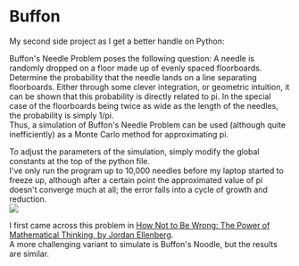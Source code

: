 # Buffon

My second side project as I get a better handle on Python:

Buffon's Needle Problem poses the following question: A needle is randomly dropped on a floor made up of evenly spaced floorboards. Determine the probability that the needle lands on a line separating floorboards. Either through some clever integration, or geometric intuition, it can be shown that this probability is directly related to pi. In the special case of the floorboards being twice as wide as the length of the needles, the probability is simply 1/pi.\
Thus, a simulation of Buffon's Needle Problem can be used (although quite inefficiently) as a Monte Carlo method for approximating pi.

To adjust the parameters of the simulation, simply modify the global constants at the top of the python file.\
I've only run the program up to 10,000 needles before my laptop started to freeze up, although after a certain point the approximated value of pi doesn't converge much at all; the error falls into a cycle of growth and reduction.\
![](https://github.com/SamuelHunter/Buffon/blob/master/Buffon_10000.png)

I first came across this problem in [How Not to Be Wrong: The Power of Mathematical Thinking, by Jordan Ellenberg](http://www.jordanellenberg.com).\
A more challenging variant to simulate is Buffon's Noodle, but the results are similar.
